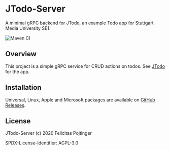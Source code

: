 # JTodo-Server

A minimal gRPC backend for JTodo, an example Todo app for Stuttgart Media University SE1.

![Maven CI](https://github.com/pojntfx/jtodo-backend/workflows/Maven%20CI/badge.svg)

## Overview

This project is a simple gRPC service for CRUD actions on todos. See [JTodo](https://pojntfx.github.io/jtodo-frontend-javafx/) for the app.

## Installation

Universal, Linux, Apple and Microsoft packages are available on [GitHub Releases](https://github.com/pojntfx/jtodo-backend/releases).

## License

JTodo-Server (c) 2020 Felicitas Pojtinger

SPDX-License-Identifier: AGPL-3.0
